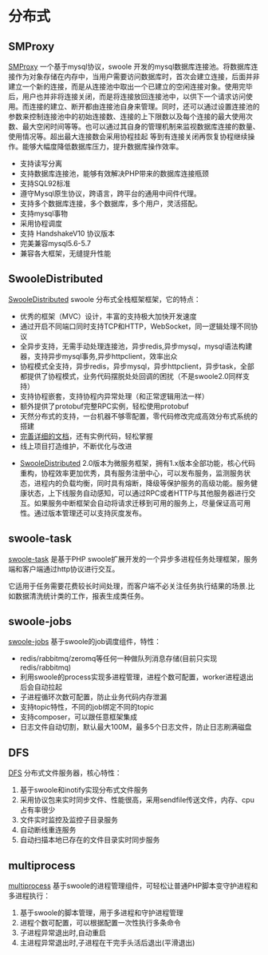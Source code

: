 # 分布式

SMProxy
-------
[SMProxy](https://github.com/louislivi/smproxy) 一个基于mysql协议，swoole 开发的mysql数据库连接池。将数据库连接作为对象存储在内存中，当用户需要访问数据库时，首次会建立连接，后面并非建立一个新的连接，而是从连接池中取出一个已建立的空闲连接对象。使用完毕后，用户也并非将连接关闭，而是将连接放回连接池中，以供下一个请求访问使用。而连接的建立、断开都由连接池自身来管理。同时，还可以通过设置连接池的参数来控制连接池中的初始连接数、连接的上下限数以及每个连接的最大使用次数、最大空闲时间等等。也可以通过其自身的管理机制来监视数据库连接的数量、使用情况等。超出最大连接数会采用协程挂起 等到有连接关闭再恢复协程继续操作。能够大幅度降低数据库压力，提升数据库操作效率。

*  支持读写分离
*  支持数据库连接池，能够有效解决PHP带来的数据库连接瓶颈
*  支持SQL92标准
*  遵守Mysql原生协议，跨语言，跨平台的通用中间件代理。
*  支持多个数据库连接，多个数据库，多个用户，灵活搭配。
*  支持mysql事物
*  采用协程调度
*  支持 HandshakeV10 协议版本
*  完美兼容mysql5.6-5.7
*  兼容各大框架，无缝提升性能

SwooleDistributed
-------
[SwooleDistributed](http://sd.youwoxing.net) swoole 分布式全栈框架框架，它的特点：

- 优秀的框架（MVC）设计，丰富的支持极大加快开发速度
- 通过开启不同端口同时支持TCP和HTTP，WebSocket，同一逻辑处理不同协议
- 全异步支持，无需手动处理连接池，异步redis,异步mysql，mysql语法构建器，支持异步mysql事务,异步httpclient，效率出众
- 协程模式全支持，异步redis，异步mysql，异步httpclient，异步task，全部都提供了协程模式，业务代码摆脱处处回调的困扰（不是swoole2.0同样支持）
- 支持协程嵌套，支持协程内异常处理（和正常逻辑用法一样）
- 额外提供了protobuf完整RPC实例，轻松使用protobuf
- 天然分布式的支持，一台机器不够零配置，零代码修改完成高效分布式系统的搭建
- [完善详细的文档](http://docs.youwoxing.net)，还有实例代码，轻松掌握
- 线上项目打造维护，不断优化与改进
* [SwooleDistributed](http://sd.youwoxing.net) 2.0版本为微服务框架，拥有1.x版本全部功能，核心代码重构，协程效率更加优秀，具有服务注册中心，可以发布服务，监测服务状态，进程内的负载均衡，同时具有熔断，降级等保护服务的高级功能。服务健康状态，上下线服务自动感知，可以通过RPC或者HTTP与其他服务器进行交互。如果服务中断框架会自动将请求迁移到可用的服务上，尽量保证高可用性。通过版本管理还可以支持灰度发布。

swoole-task
--------
[swoole-task](https://github.com/luxixing/swoole-task) 是基于PHP swoole扩展开发的一个异步多进程任务处理框架，服务端和客户端通过http协议进行交互。

它适用于任务需要花费较长时间处理，而客户端不必关注任务执行结果的场景.比如数据清洗统计类的工作，报表生成类任务。

swoole-jobs
----
[swoole-jobs](https://github.com/kcloze/swoole-jobs) 基于swoole的job调度组件，特性：

- redis/rabbitmq/zeromq等任何一种做队列消息存储(目前只实现redis/rabbitmq)
- 利用swoole的process实现多进程管理，进程个数可配置，worker进程退出后会自动拉起
- 子进程循环次数可配置，防止业务代码内存泄漏
- 支持topic特性，不同的job绑定不同的topic
- 支持composer，可以跟任意框架集成
- 日志文件自动切割，默认最大100M，最多5个日志文件，防止日志刷满磁盘

DFS
---
[DFS](https://github.com/qieangel2013/dfs) 分布式文件服务器，核心特性：

1. 基于swoole和inotify实现分布式文件服务
2. 采用协议包来实时同步文件、性能很高，采用sendfile传送文件，内存、cpu占有率很少
3. 文件实时监控及监控子目录服务
4. 自动断线重连服务
5. 自动扫描本地已存在的文件目录实时同步服务

multiprocess
---
[multiprocess](https://github.com/kcloze/multiprocess) 基于swoole的进程管理组件，可轻松让普通PHP脚本变守护进程和多进程执行：

1. 基于swoole的脚本管理，用于多进程和守护进程管理
2. 进程个数可配置，可以根据配置一次性执行多条命令
3. 子进程异常退出时,自动重启
4. 主进程异常退出时,子进程在干完手头活后退出(平滑退出)

